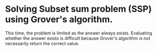 # Solving Subset sum problem (SSP) using Grover's algorithm.
This time, the problem is limited as the answer always exists. Evaluating whether the answer exists is difficult because Grover's algorithm is not necessarily return the correct value.

